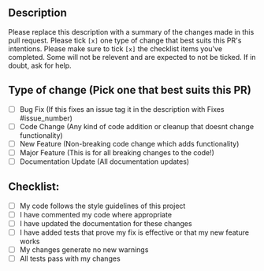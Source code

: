 ## Description
Please replace this description with a summary of the changes made in this pull request.
Please tick `[x]` one type of change that best suits this PR's intentions.
Please make sure to tick `[x]` the checklist items you've completed.
Some will not be relevent and are expected to not be ticked. If in doubt, ask for help.

## Type of change (Pick one that best suits this PR)
- [ ] Bug Fix (If this fixes an issue tag it in the description with Fixes #issue_number)
- [ ] Code Change (Any kind of code addition or cleanup that doesnt change functionality)
- [ ] New Feature (Non-breaking code change which adds functionality)
- [ ] Major Feature (This is for all breaking changes to the code!)
- [ ] Documentation Update (All documentation updates)

## Checklist:
- [ ] My code follows the style guidelines of this project
- [ ] I have commented my code where appropriate
- [ ] I have updated the documentation for these changes
- [ ] I have added tests that prove my fix is effective or that my new feature works
- [ ] My changes generate no new warnings
- [ ] All tests pass with my changes
